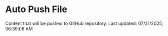 # Auto Push File

Content that will be pushed to GitHub repository.
Last updated: 07/31/2025, 06:39:06 AM